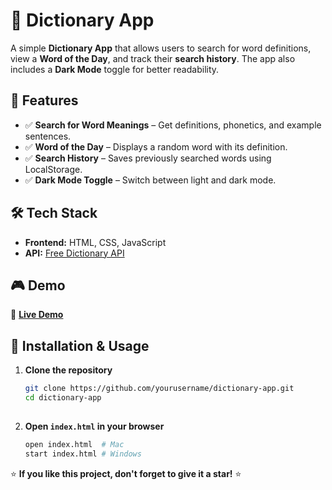 # 📖 Dictionary App  

A simple **Dictionary App** that allows users to search for word definitions, view a **Word of the Day**, and track their **search history**. The app also includes a **Dark Mode** toggle for better readability.

## 🚀 Features  
- ✅ **Search for Word Meanings** – Get definitions, phonetics, and example sentences.  
- ✅ **Word of the Day** – Displays a random word with its definition.  
- ✅ **Search History** – Saves previously searched words using LocalStorage.  
- ✅ **Dark Mode Toggle** – Switch between light and dark mode.  

## 🛠 Tech Stack  
- **Frontend:** HTML, CSS, JavaScript  
- **API:** [Free Dictionary API](https://dictionaryapi.dev/)

## 🎮 Demo  
🔗 **[Live Demo](https://kennnooo.github.io/Dictionary/)**
 

## 🔧 Installation & Usage  
1. **Clone the repository**  
   ```bash
   git clone https://github.com/yourusername/dictionary-app.git
   cd dictionary-app
 
2. **Open `index.html` in your browser**
   ```bash
   open index.html  # Mac
   start index.html # Windows


⭐ **If you like this project, don't forget to give it a star!** ⭐   
